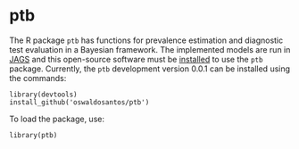ptb
===

The R package `ptb` has functions for prevalence estimation and diagnostic test evaluation in a Bayesian framework. The implemented models are run in [JAGS](http://sourceforge.net/projects/mcmc-jags/) and this open-source software must be [installed](http://sourceforge.net/projects/mcmc-jags/files/JAGS/3.x/) to use the `ptb` package. Currently, the `ptb` development version 0.0.1 can be installed using the commands:  

`library(devtools)`  
`install_github('oswaldosantos/ptb')`  

To load the package, use:  

`library(ptb)`
